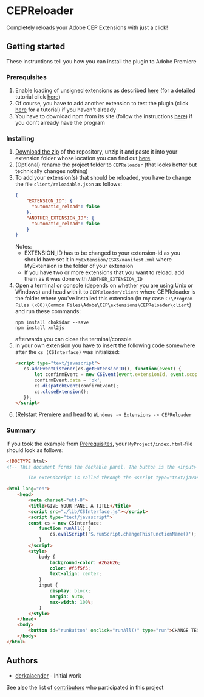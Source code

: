 # CEPReloader
Completely reloads your Adobe CEP Extensions with just a click!
## Getting started
These instructions tell you how you can install the plugin to Adobe Premiere
### Prerequisites
1. Enable loading of unsigned extensions as described [here](https://github.com/Adobe-CEP/Samples/tree/master/PProPanel#2-enable-loading-of-unsigned-panels) (for a detailed tutorial click [here](https://youtu.be/-QOrJgykr-4))
2. Of course, you have to add another extension to test the plugin (click [here](https://premiereonscript.com/log-03/) for a tutorial) if you haven't already
3. You have to download npm from its site (follow the instructions [here](https://www.npmjs.com/get-npm)) if you don't already have the program
### Installing
1. [Download the zip](https://github.com/derkalaender/CEPReloader/archive/master.zip) of the repository, unzip it and paste it into your extension folder whose location you can find out [here](https://github.com/Adobe-CEP/CEP-Resources/blob/master/CEP_8.x/Documentation/CEP%208.0%20HTML%20Extension%20Cookbook.md#extension-folders)
2. (Optional) rename the project folder to ``CEPReloader`` (that looks better but technically changes nothing)
3. To add your extension(s) that should be reloaded, you have to change the file ``client/reloadable.json`` as follows:
    ```JSON
    {
        "EXTENSION_ID": {
          "automatic_reload": false
        },
        "ANOTHER_EXTENSION_ID": {
          "automatic_reload": false
        }
    }
    ```
    Notes:
    - EXTENSION_ID has to be changed to your extension-id as you should have set it in ``MyExtension/CSXS/manifest.xml`` where MyExtension is the folder of your extension
    - If you have two or more extensions that you want to reload, add them as it was done with ``ANOTHER_EXTENSION_ID``
4. Open a terminal or console (depends on whether you are using Unix or Windows) and head with it to ``CEPReloader/client`` where CEPReloader is the folder where you've installed this extension (in my case ``C:\Program Files (x86)\Common Files\Adobe\CEP\extensions\CEPReloader\client``) and run these commands:
    ```
    npm install chokidar --save
    npm install xml2js
    ```
    afterwards you can close the terminal/console
5. In your own extension you have to insert the following code somewhere after the ``cs (CSInterface)`` was initialized:
    ```HTML
    <script type="text/javascript">
       cs.addEventListener(cs.getExtensionID(), function(event) {
           let confirmEvent = new CSEvent(event.extensionId, event.scope, cs.getApplicationID(),                       cs.getExtensionID());
           confirmEvent.data = 'ok';
           cs.dispatchEvent(confirmEvent);
           cs.closeExtension();
       });
    </script>
    ```
6. (Re)start Premiere and head to ``Windows -> Extensions -> CEPReloader``
### Summary
If you took the example from [Prerequisites](#prerequisites), your ``MyProject/index.html``-file should look as follows:
```html
<!DOCTYPE html>
<!-- This document forms the dockable panel. The button is the <input> tag below. The <style> formats the button. 

		The extendscript is called through the <script type="text/javascript"> tag, which then routes it to use the adobe_cep_.evalScript to interpret that Javascript into Extendscript -->

<html lang="en">
	<head>
		<meta charset="utf-8">
		<title>GIVE YOUR PANEL A TITLE</title>
		<script src="./lib/CSInterface.js"></script>
		<script type="text/javascript">
		const cs = new CSInterface;
		    function runAll() {
            	cs.evalScript('$.runScript.changeThisFunctionName()');
            }
        </script>	
		<style>
			body {
				background-color: #262626;
				color: #f5f5f5;
				text-align: center;
			}
			input {
				display: block;
				margin: auto;
				max-width: 100%;
			}
		</style>
	</head>
	<body>
		<button id="runButton" onclick="runAll()" type="run">CHANGE TEXT HERE!!</button>
	</body>
</html>
```
## Authors
- [derkalaender](https://github.com/derkalaender) - Initial work

See also the list of [contributors](https://github.com/derkalaender/CEPReloader/contributors) who participated in this project